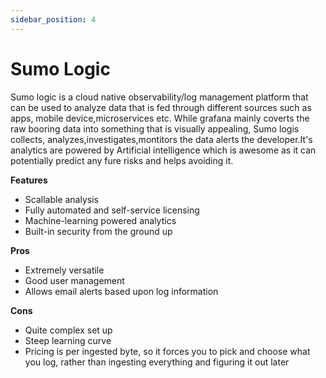 ```yaml
---
sidebar_position: 4
---
```


# Sumo Logic

Sumo logic is a cloud native observability/log management platform that can be used to analyze data that is fed through different sources such as apps,
mobile device,microservices etc. While grafana mainly coverts the raw booring data into something that is visually appealing, Sumo logis collects,
analyzes,investigates,montitors the data alerts the developer.It's analytics are powered by Artificial intelligence which is awesome as it can potentially
predict any fure risks and helps avoiding it.

**Features**

- Scallable analysis
- Fully automated and self-service licensing
- Machine-learning powered analytics
- Built-in security from the ground up

**Pros**

- Extremely versatile
- Good user management
- Allows email alerts based upon log information

**Cons**

- Quite complex set up
- Steep learning curve
- Pricing is per ingested byte, so it forces you to pick and choose what you log,
  rather than ingesting everything and figuring it out later
